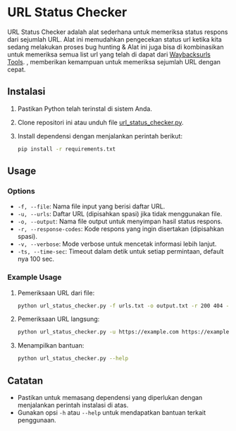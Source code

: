 # URL Status Checker

URL Status Checker adalah alat sederhana untuk memeriksa status respons dari sejumlah URL. Alat ini memudahkan pengecekan status url ketika kita sedang melakukan proses bug hunting & Alat ini juga bisa di kombinasikan  untuk memeriksa semua list url yang telah di dapat dari  [Waybacksurls Tools](https://www.geeksforgeeks.org/waybackurls-fetch-all-the-urls-that-the-wayback-machine-knows-about-for-a-domain).
 , memberikan kemampuan untuk memeriksa sejumlah URL dengan cepat.

## Instalasi

1. Pastikan Python telah terinstal di sistem Anda.
2. Clone repositori ini atau unduh file [url_status_checker.py](url_status_checker.py).
3. Install dependensi dengan menjalankan perintah berikut:

    ```bash
    pip install -r requirements.txt
    ```

## Usage

### Options
- `-f, --file`: Nama file input yang berisi daftar URL.
- `-u, --urls`: Daftar URL (dipisahkan spasi) jika tidak menggunakan file.
- `-o, --output`: Nama file output untuk menyimpan hasil status respons.
- `-r, --response-codes`: Kode respons yang ingin disertakan (dipisahkan spasi).
- `-v, --verbose`: Mode verbose untuk mencetak informasi lebih lanjut.
- `-ts, --time-sec`: Timeout dalam detik untuk setiap permintaan, default nya 100 sec.

### Example Usage

1. Pemeriksaan URL dari file:

    ```bash
    python url_status_checker.py -f urls.txt -o output.txt -r 200 404 -v
    ```

2. Pemeriksaan URL langsung:

    ```bash
    python url_status_checker.py -u https://example.com https://example.org -o output.txt
    ```

3. Menampilkan bantuan:

    ```bash
    python url_status_checker.py --help
    ```

## Catatan

- Pastikan untuk memasang dependensi yang diperlukan dengan menjalankan perintah instalasi di atas.
- Gunakan opsi `-h` atau `--help` untuk mendapatkan bantuan terkait penggunaan.


